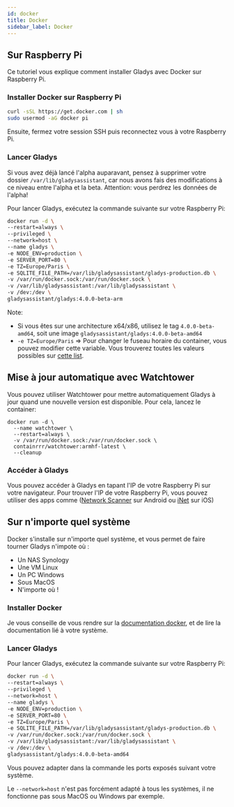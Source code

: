 ```yaml
---
id: docker
title: Docker
sidebar_label: Docker
---
```


## Sur Raspberry Pi

Ce tutoriel vous explique comment installer Gladys avec Docker sur Raspberry Pi.

### Installer Docker sur Raspberry Pi

```bash
curl -sSL https://get.docker.com | sh
sudo usermod -aG docker pi
```

Ensuite, fermez votre session SSH puis reconnectez vous à votre Raspberry Pi.

### Lancer Gladys

Si vous avez déjà lancé l'alpha auparavant, pensez à supprimer votre dossier `/var/lib/gladysassistant`, car nous avons fais des modifications à ce niveau entre l'alpha et la beta. Attention: vous perdrez les données de l'alpha!

Pour lancer Gladys, exécutez la commande suivante sur votre Raspberry Pi:

```bash
docker run -d \
--restart=always \
--privileged \
--network=host \
--name gladys \
-e NODE_ENV=production \
-e SERVER_PORT=80 \
-e TZ=Europe/Paris \
-e SQLITE_FILE_PATH=/var/lib/gladysassistant/gladys-production.db \
-v /var/run/docker.sock:/var/run/docker.sock \
-v /var/lib/gladysassistant:/var/lib/gladysassistant \
-v /dev:/dev \
gladysassistant/gladys:4.0.0-beta-arm
```

Note:

- Si vous êtes sur une architecture x64/x86, utilisez le tag `4.0.0-beta-amd64`, soit une image `gladysassistant/gladys:4.0.0-beta-amd64`
- `-e TZ=Europe/Paris` => Pour changer le fuseau horaire du container, vous pouvez modifier cette variable. Vous trouverez toutes les valeurs possibles sur [cette list](https://fr.wikipedia.org/wiki/List_of_tz_database_time_zones).

## Mise à jour automatique avec Watchtower

Vous pouvez utiliser Watchtower pour mettre automatiquement Gladys à jour quand une nouvelle version est disponible. Pour cela, lancez le container:

```
docker run -d \
  --name watchtower \
  --restart=always \
  -v /var/run/docker.sock:/var/run/docker.sock \
  containrrr/watchtower:armhf-latest \
  --cleanup
```

### Accéder à Gladys

Vous pouvez accéder à Gladys en tapant l'IP de votre Raspberry Pi sur votre navigateur. Pour trouver l'IP de votre Raspberry Pi, vous pouvez utiliser des apps comme ([Network Scanner](https://play.google.com/store/apps/details?id=com.easymobile.lan.scanner&hl=fr) sur Android ou [iNet](https://itunes.apple.com/fr/app/inet-network-scanner/id340793353?mt=8) sur iOS)

## Sur n'importe quel système

Docker s'installe sur n'importe quel système, et vous permet de faire tourner Gladys n'impote où :

- Un NAS Synology
- Une VM Linux
- Un PC Windows
- Sous MacOS
- N'importe où !

### Installer Docker

Je vous conseille de vous rendre sur la [documentation docker](https://docs.docker.com/), et de lire la documentation lié à votre système.

### Lancer Gladys

Pour lancer Gladys, exécutez la commande suivante sur votre Raspberry Pi:

```bash
docker run -d \
--restart=always \
--privileged \
--network=host \
--name gladys \
-e NODE_ENV=production \
-e SERVER_PORT=80 \
-e TZ=Europe/Paris \
-e SQLITE_FILE_PATH=/var/lib/gladysassistant/gladys-production.db \
-v /var/run/docker.sock:/var/run/docker.sock \
-v /var/lib/gladysassistant:/var/lib/gladysassistant \
-v /dev:/dev \
gladysassistant/gladys:4.0.0-beta-amd64
```

Vous pouvez adapter dans la commande les ports exposés suivant votre système.

Le `--network=host` n'est pas forcément adapté à tous les systèmes, il ne fonctionne pas sous MacOS ou Windows par exemple.
